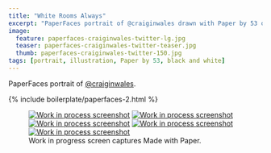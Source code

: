 ```yaml
---
title: "White Rooms Always"
excerpt: "PaperFaces portrait of @craiginwales drawn with Paper by 53 on an iPad."
image: 
  feature: paperfaces-craiginwales-twitter-lg.jpg
  teaser: paperfaces-craiginwales-twitter-teaser.jpg
  thumb: paperfaces-craiginwales-twitter-150.jpg
tags: [portrait, illustration, Paper by 53, black and white]
---
```


PaperFaces portrait of [@craiginwales](http://twitter.com/craiginwales).

{% include boilerplate/paperfaces-2.html %}

<figure class="third">
  <a href="{{ site.url }}/images/paperfaces-craiginwales-process-1-lg.jpg"><img src="{{ site.url }}/images/paperfaces-craiginwales-process-1-600.jpg" alt="Work in process screenshot"></a>
  <a href="{{ site.url }}/images/paperfaces-craiginwales-process-2-lg.jpg"><img src="{{ site.url }}/images/paperfaces-craiginwales-process-2-600.jpg" alt="Work in process screenshot"></a>
  <a href="{{ site.url }}/images/paperfaces-craiginwales-process-3-lg.jpg"><img src="{{ site.url }}/images/paperfaces-craiginwales-process-3-600.jpg" alt="Work in process screenshot"></a>
  <a href="{{ site.url }}/images/paperfaces-craiginwales-process-4-lg.jpg"><img src="{{ site.url }}/images/paperfaces-craiginwales-process-4-600.jpg" alt="Work in process screenshot"></a>
  <a href="{{ site.url }}/images/paperfaces-craiginwales-process-5-lg.jpg"><img src="{{ site.url }}/images/paperfaces-craiginwales-process-5-600.jpg" alt="Work in process screenshot"></a>
  <figcaption>Work in progress screen captures Made with Paper.</figcaption>
</figure>